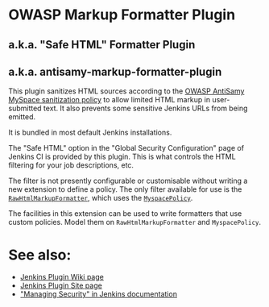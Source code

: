 # OWASP Markup Formatter Plugin
## a.k.a. "Safe HTML" Formatter Plugin
## a.k.a. antisamy-markup-formatter-plugin

This plugin sanitizes HTML sources according to the
[OWASP AntiSamy MySpace sanitization policy](https://www.owasp.org/index.php/Category:OWASP_AntiSamy_Project) 
to allow limited HTML markup in user-submitted text.
It also prevents some sensitive Jenkins URLs from being emitted.

It is bundled in most default Jenkins installations.

The "Safe HTML" option in the "Global Security Configuration" page
of Jenkins CI is provided by this plugin. This is what controls
the HTML filtering for your job descriptions, etc.

The filter is not presently configurable or customisable without
writing a new extension to define a policy. The only filter available
for use is the
[`RawHtmlMarkupFormatter`](src/main/java/hudson/markup/RawHtmlMarkupFormatter.java),
which uses the [`MyspacePolicy`](src/main/java/hudson/markup/MyspacePolicy.java).

The facilities in this extension can be used to write formatters that use
custom policies. Model them on `RawHtmlMarkupFormatter` and `MyspacePolicy`.

# See also:

* [Jenkins Plugin Wiki page](https://wiki.jenkins.io/pages/viewpage.action?pageId=71436291)
* [Jenkins Plugin Site page](https://plugins.jenkins.io/antisamy-markup-formatter)
* ["Managing Security" in Jenkins documentation](https://jenkins.io/doc/book/managing/security/)
